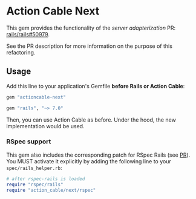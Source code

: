 # Action Cable Next

This gem provides the functionality of the _server adapterization_ PR: [rails/rails#50979](https://github.com/rails/rails/pull/50979).

See the PR description for more information on the purpose of this refactoring.

## Usage

Add this line to your application's Gemfile **before Rails or Action Cable**:

```ruby
gem "actioncable-next"

gem "rails", "~> 7.0"
```

Then, you can use Action Cable as before. Under the hood, the new implementation would be used.

### RSpec support

This gem also includes the corresponding patch for RSpec Rails (see [PR](https://github.com/palkan/rspec-rails/pull/1)). You MUST activate it explicitly
by adding the following line to your `spec/rails_helper.rb`:

```ruby
# after rspec-rails is loaded
require "rspec/rails"
require "action_cable/next/rspec"
```
